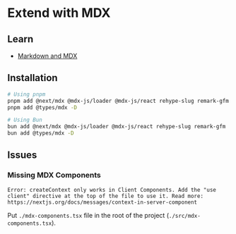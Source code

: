 # Extend with MDX

## Learn

- [Markdown and MDX](https://nextjs.org/docs/app/building-your-application/configuring/mdx)

## Installation

```sh
# Using pnpm
pnpm add @next/mdx @mdx-js/loader @mdx-js/react rehype-slug remark-gfm
pnpm add @types/mdx -D

# Using Bun
bun add @next/mdx @mdx-js/loader @mdx-js/react rehype-slug remark-gfm
bun add @types/mdx -D
```

## Issues

### Missing MDX Components

```log
Error: createContext only works in Client Components. Add the "use client" directive at the top of the file to use it. Read more: https://nextjs.org/docs/messages/context-in-server-component
```

Put `./mdx-components.tsx` file in the root of the project (`./src/mdx-components.tsx`).
